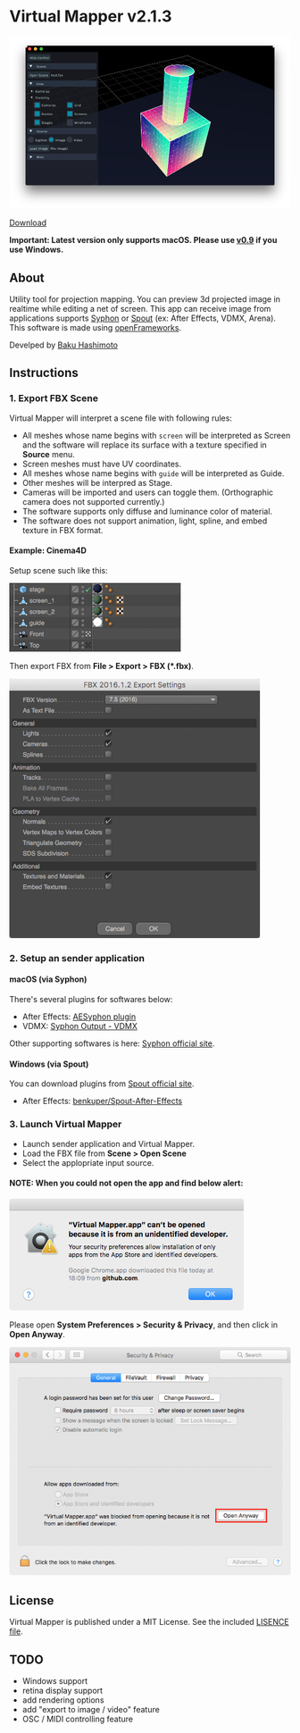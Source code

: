 # Virtual Mapper v2.1.3

![](./doc/thumbnail.png)

[Download](https://github.com/baku89/VirtualMapper/releases)

**Important: Latest version only supports macOS. Please use [v0.9](https://github.com/baku89/VirtualMapper/releases/tag/v0.9) if you use Windows.**

## About

Utility tool for projection mapping. You can preview 3d projected image in realtime while editing a net of screen. This app can receive image from applications supports [Syphon](http://syphon.v002.info/) or [Spout](http://spout.zeal.co/) (ex: After Effects, VDMX, Arena). This software is made using [openFrameworks](http://openframeworks.cc/).

Develped by [Baku Hashimoto](http://baku89.com)

## Instructions

### 1. Export FBX Scene

Virtual Mapper will interpret a scene file with following rules:

 - All meshes whose name begins with `screen` will be interpreted as Screen and the software will replace its surface with a texture specified in **Source** menu.
 - Screen meshes must have UV coordinates.
 - All meshes whose name begins with `guide` will be interpreted as Guide.
 - Other meshes will be interpred as Stage.
 - Cameras will be imported and users can toggle them. (Orthographic camera does not supported currently.)
 - The software supports only diffuse and luminance color of material.
 - The software does not support animation, light, spline, and embed texture in FBX format.

#### Example: Cinema4D

Setup scene such like this:

![](./doc/c4d_object_tree.png)

Then export FBX from **File > Export > FBX (\*.fbx)**.

![](./doc/c4d_export_dialog.png)


### 2. Setup an sender application

#### macOS (via Syphon)

There's several plugins for softwares below:

* After Effects: [AESyphon plugin](http://tobiasebsen.dk/experiments/aesyphon/)
* VDMX: [Syphon Output - VDMX](http://vdmx.vidvox.net/tutorials/syphon-output)

Other supporting softwares is here: [Syphon official site](http://syphon.v002.info/).

#### Windows (via Spout)


You can download plugins from [Spout official site](http://spout.zeal.co/).

* After Effects: [benkuper/Spout-After-Effects](https://github.com/benkuper/Spout-AfterEffects)

### 3. Launch Virtual Mapper

* Launch sender application and Virtual Mapper.
* Load the FBX file from **Scene > Open Scene**
* Select the applopriate input source.

#### NOTE: When you could not open the app and find below alert:

![](./doc/unidentified_alert.png)

Please open **System Preferences > Security & Privacy**, and then click in **Open Anyway**.

![](./doc/unidentified_open-anyway.png)

<!--I uploaded [tutorial (when using After Effects as sender on mac)](https://vimeo.com/117640423).-->

## License

Virtual Mapper is published under a MIT License. See the included [LISENCE file](./LICENSE).

## TODO

* Windows support
* retina display support
* add rendering options
* add "export to image / video" feature
* OSC / MIDI controlling feature
